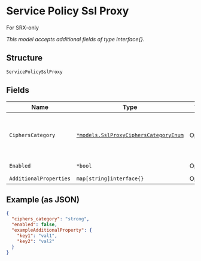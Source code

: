 
# Service Policy Ssl Proxy

For SRX-only

*This model accepts additional fields of type interface{}.*

## Structure

`ServicePolicySslProxy`

## Fields

| Name | Type | Tags | Description |
|  --- | --- | --- | --- |
| `CiphersCategory` | [`*models.SslProxyCiphersCategoryEnum`](../../doc/models/ssl-proxy-ciphers-category-enum.md) | Optional | enum: `medium`, `strong`, `weak`<br><br>**Default**: `"strong"` |
| `Enabled` | `*bool` | Optional | **Default**: `false` |
| `AdditionalProperties` | `map[string]interface{}` | Optional | - |

## Example (as JSON)

```json
{
  "ciphers_category": "strong",
  "enabled": false,
  "exampleAdditionalProperty": {
    "key1": "val1",
    "key2": "val2"
  }
}
```

